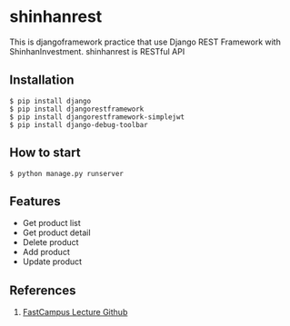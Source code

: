 # shinhanrest
This is djangoframework practice that use Django REST Framework with ShinhanInvestment. shinhanrest is RESTful API

## Installation
```shell
$ pip install django
$ pip install djangorestframework
$ pip install djangorestframework-simplejwt
$ pip install django-debug-toolbar
```
## How to start
```shell
$ python manage.py runserver
```

## Features
- Get product list
- Get product detail
- Delete product
- Add product
- Update product

## References
1. [FastCampus Lecture Github](https://github.com/Alghost/2023-shinhan)
